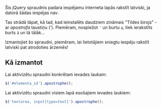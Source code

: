 Šis jQuery spraudnis padara iespējamu interneta lapās rakstīt latviski, ja datorā šādas iespējas nav.

Tas strādā tāpat, kā tad, kad ieinstalēts daudziem zināmais "Tildes birojs" - ar *apostrofa* taustiņu ('). Piemēram, nospiežot ```'``` un burtu ```a```, tiek ierakstīts burts ```ā``` un tā tālāk...

Izmantojiet šo spraudni, piemēram, lai lietotājiem sniegtu iespēju rakstīt latviski pat atrodoties ārzemēs!

## Kā izmantot

Lai aktivizētu spraudni konkrētam ievades laukam:

```js
$('#elementa_id').apostrophe();
```

Lai aktivizētu spraudni visiem lapā esošajiem ievades laukiem:

```js
$('textarea, input[type=text]').apostrophe();
```